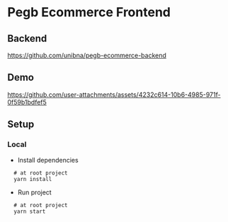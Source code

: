 # Pegb Ecommerce Frontend

## Backend
https://github.com/unibna/pegb-ecommerce-backend

## Demo
https://github.com/user-attachments/assets/4232c614-10b6-4985-971f-0f59b1bdfef5

## Setup
### Local

- Install dependencies
```
  # at root project
  yarn install
```

- Run project
```
  # at root project
  yarn start
```

